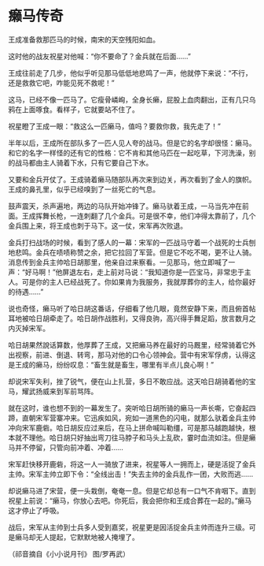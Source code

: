 # 癞马传奇

王成准备救那匹马的时候，南宋的天空残阳如血。 

这时他的战友祝星对他喊：“你不要命了？金兵就在后面……” 

王成往前走了几步，他似乎听见那马低低地悲鸣了一声，他就停下来说：“不行，还是救救它吧，咋能见死不救呢！” 

这马，已经不像一匹马了。它瘦骨嶙峋，全身长癞，屁股上血肉翻出，正有几只乌鸦在上面啄食。看样子，它就要站不住了。 

祝星瞪了王成一眼：“救这么一匹癞马，值吗？要救你救，我先走了！” 

半年以后，王成所在部队多了一匹人见人夸的战马。但是它的名字却很怪：癞马。和它的名字一样怪的还有它的性格：它不肯和其他马匹在一起吃草，下河洗澡，别的战马都由主人骑着下水，只有它要自己下水。 

又要和金兵开仗了。王成骑着癞马随部队再次来到边关，再次看到了金人的旗帜。王成的鼻孔里，似乎已经嗅到了一丝死亡的气息。 

鼓声震天，杀声遍地，两边的马队开始冲锋了。癞马驮着王成，一马当先冲在前面。王成挥舞长枪，一连刺翻了几个金兵。可是很不幸，他们冲得太靠前了，几个金兵围上来，将王成也刺于马下。这一仗，宋军再次败退。 

金兵打扫战场的时候，看到了感人的一幕：宋军的一匹战马守着一个战死的士兵刨地悲鸣。金兵在啧啧称赞之余，把它拉回了军营。但是它不吃不喝，更不让人骑。消息传到金兵主帅哈日胡那里，他亲自过来察看。一见那马，他立即喊了一声：“好马啊！”他屏退左右，走上前对马说：“我知道你是一匹宝马，非常忠于主人。可是你的主人已经战死了。你如果肯为我服务，我就厚葬你的主人，给你最好的待遇……” 

说也奇怪，癞马听了哈日胡这番话，仔细看了他几眼，竟然安静下来，而且俯首帖耳地被哈日胡牵走了。哈日胡作战胜利，又得良驹，高兴得手舞足蹈，放言数月之内灭掉宋军。 

哈日胡果然說话算数，他厚葬了王成，又把癞马养在最好的马厩里，经常骑着它外出视察，前进、倒退、转弯，那马对他的口令心领神会。营中有宋军俘虏，认得这是王成的癞马，纷纷叹息：“畜生就是畜生，哪里有半点儿良心啊！” 

却说宋军失利，挫了锐气，便在山上扎营，多日不敢应战。这天哈日胡骑着他的宝马，耀武扬威来到军前骂阵。 

就在这时，谁也想不到的一幕发生了。突听哈日胡所骑的癞马一声长嘶，它奋起四蹄，直朝宋军营寨冲来。它迅疾如风，宛如一道黑色的闪电，就那么驮着金兵主帅冲向宋军鹿砦。哈日胡反应过来后，在马上拼命喊叫勒缰，可是那马越跑越快，根本就不理他。哈日胡只好抽出弯刀往马脖子和马头上乱砍，霎时血流如注。但是癞马并不停留，只管向前冲着、冲着…… 

宋军赶快移开鹿砦，将这一人一骑放了进来，祝星等人一拥而上，硬是活捉了金兵主帅。宋军主帅立即下令：“全线出击！”失去主帅的金兵乱作一团，大败而逃…… 

却说癞马进了宋营，便一头栽倒，奄奄一息。但是它却总有一口气不肯咽下。直到祝星上前说：“癞马，你放心去吧。你死后，我会把你和王成合葬在一起的。”癞马这才停止了呼吸。 

战后，宋军从主帅到士兵多人受到嘉奖，祝星更是因活捉金兵主帅而连升三级。可是癞马却无人提起，它默默地被人掩埋了。 

（祁音摘自《小小说月刊》 图/罗再武）